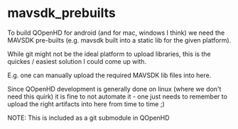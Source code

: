 # mavsdk_prebuilts

To build QOpenHD for android (and for mac, windows I think) we need the MAVSDK pre-builts
(e.g. mavsdk built into a static lib for the given platform).

While git might not be the ideal platform to upload libraries, this is the quickes / easiest solution I could come up with.

E.g. one can manually upload the required MAVSDK lib files into here.

Since QOpenHD development is generally done on linux (where we don't need this quirk) it is fine to not automate it - one just
needs to remember to upload the right artifacts into here from time to time ;)

NOTE: This is included as a git submodule in QOpenHD

